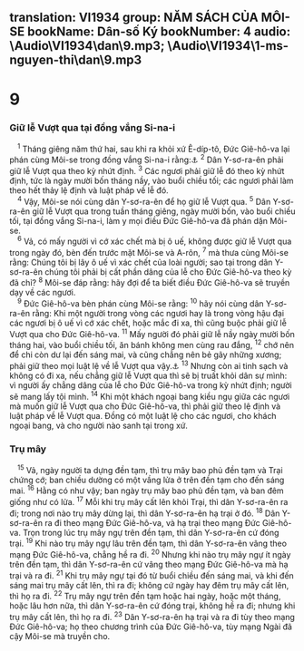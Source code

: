 translation: VI1934
group: NĂM SÁCH CỦA MÔI-SE
bookName: Dân-số Ký 
bookNumber: 4
audio: \Audio\VI1934\dan\9.mp3; \Audio\VI1934\1-ms-nguyen-thi\dan\9.mp3
-------

<div class="title"><h1>9</h1><h3>Giữ lễ Vượt qua tại đồng vắng Si-na-i</h3></div>
<span class="verse dan_9_1"> <sup>1</sup> Tháng giêng năm thứ hai, sau khi ra khỏi xứ Ê-díp-tô, Đức Giê-hô-va lại phán cùng Môi-se trong đồng vắng Si-na-i rằng:<a data-toggle="tooltip" data-placement="bottom" title="Xu 12:1-13">⚓</a></span>
<span class="verse dan_9_2"><sup>2</sup> Dân Y-sơ-ra-ên phải giữ lễ Vượt qua theo kỳ nhứt định. </span>
<span class="verse dan_9_3"><sup>3</sup> Các ngươi phải giữ lễ đó theo kỳ nhứt định, tức là ngày mười bốn tháng nầy, vào buổi chiều tối; các ngươi phải làm theo hết thảy lệ định và luật pháp về lễ đó. <br/></span>
<span class="verse dan_9_4"> <sup>4</sup> Vậy, Môi-se nói cùng dân Y-sơ-ra-ên để họ giữ lễ Vượt qua. </span>
<span class="verse dan_9_5"><sup>5</sup> Dân Y-sơ-ra-ên giữ lễ Vượt qua trong tuần tháng giêng, ngày mười bốn, vào buổi chiều tối, tại đồng vắng Si-na-i, làm y mọi điều Đức Giê-hô-va đã phán dặn Môi-se. <br/></span>
<span class="verse dan_9_6"> <sup>6</sup> Vả, có mấy người vì cớ xác chết mà bị ô uế, không được giữ lễ Vượt qua trong ngày đó, bèn đến trước mặt Môi-se và A-rôn, </span>
<span class="verse dan_9_7"><sup>7</sup> mà thưa cùng Môi-se rằng: Chúng tôi bị lây ô uế vì xác chết của loài người; sao tại trong dân Y-sơ-ra-ên chúng tôi phải bị cất phần dâng của lễ cho Đức Giê-hô-va theo kỳ đã chỉ? </span>
<span class="verse dan_9_8"><sup>8</sup> Môi-se đáp rằng: hãy đợi để ta biết điều Đức Giê-hô-va sẽ truyền dạy về các ngươi. <br/></span>
<span class="verse dan_9_9"> <sup>9</sup> Đức Giê-hô-va bèn phán cùng Môi-se rằng: </span>
<span class="verse dan_9_10"><sup>10</sup> hãy nói cùng dân Y-sơ-ra-ên rằng: Khi một người trong vòng các ngươi hay là trong vòng hậu đại các ngươi bị ô uế vì cớ xác chết, hoặc mắc đi xa, thì cũng buộc phải giữ lễ Vượt qua cho Đức Giê-hô-va. </span>
<span class="verse dan_9_11"><sup>11</sup> Mấy người đó phải giữ lễ nầy ngày mười bốn tháng hai, vào buổi chiều tối, ăn bánh không men cùng rau đắng, </span>
<span class="verse dan_9_12"><sup>12</sup> chớ nên để chi còn dư lại đến sáng mai, và cũng chẳng nên bẻ gãy những xương; phải giữ theo mọi luật lệ về lễ Vượt qua vậy.<a data-toggle="tooltip" data-placement="bottom" title="Xu 12:46; Gi 19:36">⚓</a></span>
<span class="verse dan_9_13"><sup>13</sup> Nhưng còn ai tinh sạch và không có đi xa, nếu chẳng giữ lễ Vượt qua thì sẽ bị truất khỏi dân sự mình: vì người ấy chẳng dâng của lễ cho Đức Giê-hô-va trong kỳ nhứt định; người sẽ mang lấy tội mình. </span>
<span class="verse dan_9_14"><sup>14</sup> Khi một khách ngoại bang kiều ngụ giữa các ngươi mà muốn giữ lễ Vượt qua cho Đức Giê-hô-va, thì phải giữ theo lệ định và luật pháp về lễ Vượt qua. Đồng có một luật lệ cho các ngươi, cho khách ngoại bang, và cho người nào sanh tại trong xứ. <br/></span>
<div class="title"><h3>Trụ mây</h3></div>
<span class="verse dan_9_15"> <sup>15</sup> Vả, ngày người ta dựng đền tạm, thì trụ mây bao phủ đền tạm và Trại chứng cớ; ban chiều dường có một vầng lửa ở trên đền tạm cho đến sáng mai. </span>
<span class="verse dan_9_16"><sup>16</sup> Hằng có như vậy; ban ngày trụ mây bao phủ đền tạm, và ban đêm giống như có lửa. </span>
<span class="verse dan_9_17"><sup>17</sup> Mỗi khi trụ mây cất lên khỏi Trại, thì dân Y-sơ-ra-ên ra đi; trong nơi nào trụ mây dừng lại, thì dân Y-sơ-ra-ên hạ trại ở đó. </span>
<span class="verse dan_9_18"><sup>18</sup> Dân Y-sơ-ra-ên ra đi theo mạng Đức Giê-hô-va, và hạ trại theo mạng Đức Giê-hô-va. Trọn trong lúc trụ mây ngự trên đền tạm, thì dân Y-sơ-ra-ên cứ đóng trại. </span>
<span class="verse dan_9_19"><sup>19</sup> Khi nào trụ mây ngự lâu trên đền tạm, thì dân Y-sơ-ra-ên vâng theo mạng Đức Giê-hô-va, chẳng hề ra đi. </span>
<span class="verse dan_9_20"><sup>20</sup> Nhưng khi nào trụ mây ngự ít ngày trên đền tạm, thì dân Y-sơ-ra-ên cứ vâng theo mạng Đức Giê-hô-va mà hạ trại và ra đi. </span>
<span class="verse dan_9_21"><sup>21</sup> Khi trụ mây ngự tại đó từ buổi chiều đến sáng mai, và khi đến sáng mai trụ mây cất lên, thì ra đi; không cứ ngày hay đêm trụ mây cất lên, thì họ ra đi. </span>
<span class="verse dan_9_22"><sup>22</sup> Trụ mây ngự trên đền tạm hoặc hai ngày, hoặc một tháng, hoặc lâu hơn nữa, thì dân Y-sơ-ra-ên cứ đóng trại, không hề ra đi; nhưng khi trụ mây cất lên, thì họ ra đi. </span>
<span class="verse dan_9_23"><sup>23</sup> Dân Y-sơ-ra-ên hạ trại và ra đi tùy theo mạng Đức Giê-hô-va; họ theo chương trình của Đức Giê-hô-va, tùy mạng Ngài đã cậy Môi-se mà truyền cho. <br/></span>
